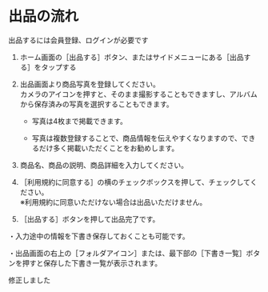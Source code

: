 # 出品の流れ  

出品するには会員登録、ログインが必要です

1. ホーム画面の［出品する］ボタン、またはサイドメニューにある［出品する］をタップする

1. 出品画面より商品写真を登録してください。  
カメラのアイコンを押すと、そのまま撮影することもできますし、アルバムから保存済みの写真を選択することもできます。

   - 写真は4枚まで掲載できます。

   - 写真は複数登録することで、商品情報を伝えやすくなりますので、できるだけ多く掲載いただくことをお勧めします。

1. 商品名、商品の説明、商品詳細を入力してください。

1. ［利用規約に同意する］の横のチェックボックスを押して、チェックしてください。  
※利用規約に同意いただけない場合は出品いただけません。

1. ［出品する］ボタンを押して出品完了です。

・入力途中の情報を下書き保存しておくことも可能です。

・出品画面の右上の［フォルダアイコン］または、最下部の［下書き一覧］ボタンを押すと保存した下書き一覧が表示されます。

修正しました
